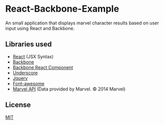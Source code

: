 React-Backbone-Example
=========================

An small application that displays marvel character results based on user input using React and Backbone.

## Libraries used
- [React](http://facebook.github.io/react/index.html) (JSX Syntax)
- [Backbone](http://backbonejs.org/)
- [Backbone React Component](https://github.com/magalhas/backbone-react-component)
- [Underscore](http://underscorejs.org/)
- [Jquery](http://jquery.com/)
- [Font-awesome](http://fortawesome.github.io/Font-Awesome/)
- [Marvel API](http://developer.marvel.com/) (Data provided by Marvel. © 2014 Marvel)

## License
[MIT](https://github.com/larsonjj/react-backbone-example/blob/master/LICENSE)

